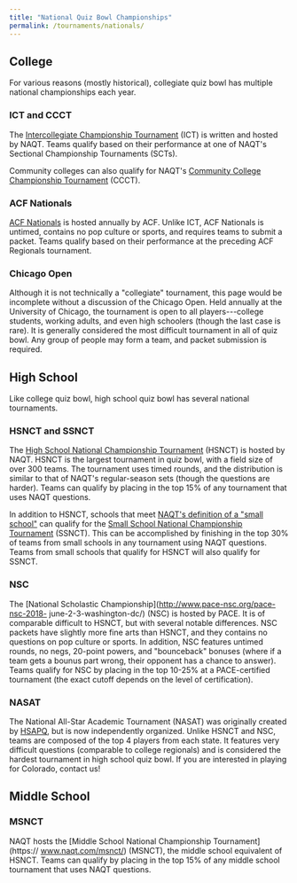 ```yaml
---
title: "National Quiz Bowl Championships"
permalink: /tournaments/nationals/
---
```


## College

For various reasons (mostly historical), collegiate quiz bowl has multiple
national championships each year.

### ICT and CCCT

The [Intercollegiate Championship Tournament](https://www.naqt.com/ict/) (ICT)
is written and hosted by NAQT. Teams qualify based on their performance at one
of NAQT's Sectional Championship Tournaments (SCTs).

Community colleges can also qualify for NAQT's [Community College Championship
Tournament](https://www.naqt.com/ccct/) (CCCT).

### ACF Nationals

[ACF Nationals](https://acf-quizbowl.com/aboutus/) is hosted annually by ACF.
Unlike ICT, ACF Nationals is untimed, contains no pop culture or sports, and
requires teams to submit a packet. Teams qualify based on their performance at
the preceding ACF Regionals tournament.

### Chicago Open

Although it is not technically a "collegiate" tournament, this page would be
incomplete without a discussion of the Chicago Open. Held annually at the
University of Chicago, the tournament is open to all players---college students,
working adults, and even high schoolers (though the last case is rare). It is
generally considered the most difficult tournament in all of quiz bowl. Any
group of people may form a team, and packet submission is required.

## High School

Like college quiz bowl, high school quiz bowl has several national tournaments.

### HSNCT and SSNCT

The [High School National Championship Tournament](https://www.naqt.com/hsnct/)
(HSNCT) is hosted by NAQT. HSNCT is the largest tournament in quiz bowl, with a
field size of over 300 teams. The tournament uses timed rounds, and the
distribution is similar to that of NAQT's regular-season sets (though the
questions are harder). Teams can qualify by placing in the top 15% of any
tournament that uses NAQT questions.

In addition to HSNCT, schools that meet [NAQT's definition of a "small school"](
https://www.naqt.com/hs/small-school.html) can qualify for the [Small School
National Championship Tournament](https://www.naqt.com/ssnct/) (SSNCT). This can
be accomplished by finishing in the top 30% of teams from small schools in any
tournament using NAQT questions. Teams from small schools that qualify for HSNCT
will also qualify for SSNCT.

### NSC

The [National Scholastic Championship](http://www.pace-nsc.org/pace-nsc-2018-
june-2-3-washington-dc/) (NSC) is hosted by PACE. It is of comparable difficult
to HSNCT, but with several notable differences. NSC packets have slightly more
fine arts than HSNCT, and they contains no questions on pop culture or sports.
In addition, NSC features untimed rounds, no negs, 20-point powers, and
"bounceback" bonuses (where if a team gets a bounus part wrong, their opponent
has a chance to answer). Teams qualify for NSC by placing in the top 10-25% at
a PACE-certified tournament (the exact cutoff depends on the level of
certification).

### NASAT

The National All-Star Academic Tournament (NASAT) was originally created by
[HSAPQ](https://www.hsapq.com/), but is now independently organized. Unlike
HSNCT and NSC, teams are composed of the top 4 players from each state. It
features very difficult questions (comparable to college regionals) and is
considered the hardest tournament in high school quiz bowl. If you are
interested in playing for Colorado, contact us!

## Middle School

### MSNCT

NAQT hosts the [Middle School National Championship Tournament](https://
www.naqt.com/msnct/) (MSNCT), the middle school equivalent of HSNCT. Teams can
qualify by placing in the top 15% of any middle school tournament that uses NAQT
questions.
